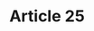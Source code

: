 ---
title: "Article 25"
draft: false
exceptions:
- info53g
memberstates:
- DE
score: 3
compensation:
- Compensated
remarks: |
 


link: "https://dejure.org/gesetze/UrhG/25.html"
---